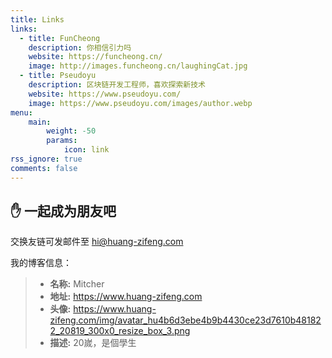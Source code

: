 ```yaml
---
title: Links
links:
  - title: FunCheong
    description: 你相信引力吗
    website: https://funcheong.cn/
    image: http://images.funcheong.cn/laughingCat.jpg
  - title: Pseudoyu
    description: 区块链开发工程师，喜欢探索新技术
    website: https://www.pseudoyu.com/
    image: https://www.pseudoyu.com/images/author.webp
menu:
    main: 
        weight: -50
        params:
            icon: link
rss_ignore: true
comments: false
---
```


## ✋  一起成为朋友吧

交换友链可发邮件至 hi@huang-zifeng.com

我的博客信息：

> - **名称:** Mitcher
> - **地址:** https://www.huang-zifeng.com
> - **头像:** https://www.huang-zifeng.com/img/avatar_hu4b6d3ebe4b9b4430ce23d7610b481822_20819_300x0_resize_box_3.png
> - **描述:** 20嵗，是個學生